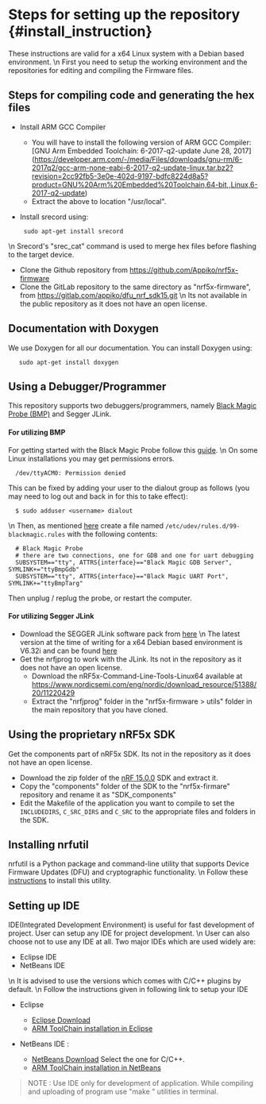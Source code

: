 Steps for setting up the repository       {#install_instruction}
=======================
These instructions are valid for a x64 Linux system with a Debian based environment.
\n First you need to setup the working environment and the repositories for editing and compiling the Firmware files.

Steps for compiling code and generating the hex files
------

- Install ARM GCC Compiler
	- You will have to install the following version of ARM GCC Compiler:[GNU Arm Embedded Toolchain: 6-2017-q2-update June 28, 2017] (https://developer.arm.com/-/media/Files/downloads/gnu-rm/6-2017q2/gcc-arm-none-eabi-6-2017-q2-update-linux.tar.bz2?revision=2cc92fb5-3e0e-402d-9197-bdfc8224d8a5?product=GNU%20Arm%20Embedded%20Toolchain,64-bit,,Linux,6-2017-q2-update)
	- Extract the above to  location "/usr/local".
- Install srecord using:

       sudo apt-get install srecord

 \n Srecord's "srec_cat" command is used to merge hex files before flashing to the target device.
- Clone the Github repository from https://github.com/Appiko/nrf5x-firmware
- Clone the GitLab repository to the same directory as "nrf5x-firmware", from https://gitlab.com/appiko/dfu_nrf_sdk15.git \n Its not available in the public repository as it does not have an open license.

Documentation with Doxygen
------
We use Doxygen for all our documentation. You can install Doxygen using: 

       sudo apt-get install doxygen

Using a Debugger/Programmer
------

This repository supports two debuggers/programmers, namely [Black Magic Probe (BMP)](https://github.com/blacksphere/blackmagic/wiki) and Segger JLink.

#### For utilizing BMP ####
For getting started with the Black Magic Probe follow this [guide](https://github.com/blacksphere/blackmagic/wiki/Getting-Started).
\n On some Linux installations you may get permissions errors. 
	
      /dev/ttyACM0: Permission denied

This can be fixed by adding your user to the dialout group as follows (you may need to log out and back in for this to take effect):

      $ sudo adduser <username> dialout

\n Then, as mentioned [here](https://github.com/blacksphere/blackmagic/wiki/Frequently-Asked-Questions#its-annoying-to-look-up-an-always-changing-device-name-on-linux) create a file named `/etc/udev/rules.d/99-blackmagic.rules` with the following contents:

      # Black Magic Probe
      # there are two connections, one for GDB and one for uart debugging
      SUBSYSTEM=="tty", ATTRS{interface}=="Black Magic GDB Server", SYMLINK+="ttyBmpGdb"
      SUBSYSTEM=="tty", ATTRS{interface}=="Black Magic UART Port", SYMLINK+="ttyBmpTarg"

Then unplug / replug the probe, or restart the computer.

#### For utilizing Segger JLink ####

- Download the SEGGER JLink software pack from [here](https://www.segger.com/downloads/jlink) 
\n The latest version at the time of writing for a x64 Debian based environment is V6.32i and can be found [here](https://www.segger.com/downloads/jlink/JLink_Linux_V632i_x86_64.deb)
- Get the nrfjprog to work with the JLink. Its not in the repository as it does not have an open license.
    - Download the nRF5x-Command-Line-Tools-Linux64 available at https://www.nordicsemi.com/eng/nordic/download_resource/51388/20/11220429
    - Extract the "nrfjprog" folder in the "nrf5x-firmware > utils" folder in the main repository that you have cloned. 

Using the proprietary nRF5x SDK
------
Get the components part of nRF5x SDK. Its not in the repository as it does not have an open license.
- Download the zip folder of the [nRF 15.0.0](http://developer.nordicsemi.com/nRF5_SDK/nRF5_SDK_v15.x.x/) SDK and extract it.
- Copy the "components" folder of the SDK to the "nrf5x-firmare" repository and rename it as "SDK_components"
- Edit the Makefile of the application you want to compile to set the `INCLUDEDIRS`, `C_SRC_DIRS` and `C_SRC` to the appropriate files and folders in the SDK.

Installing nrfutil
------
nrfutil is a Python package and command-line utility that supports Device Firmware Updates (DFU) and cryptographic functionality.
\n Follow these [instructions](https://infocenter.nordicsemi.com/topic/ug_nrfutil/UG/nrfutil/nrfutil_installing.html) to install this utility.

Setting up IDE
------
IDE(Integrated Development Environment) is useful for fast development of project. User can setup any IDE for project development.
\n User can also choose not to use any IDE at all. Two major IDEs which are used widely are:

- Eclipse IDE
- NetBeans IDE

\n It is advised to use the versions which comes with C/C++ plugins by default.
\n Follow the instructions given in following link to setup your IDE

- Eclipse
    + [Eclipse Download](https://www.eclipse.org/cdt/)
    + [ARM ToolChain installation in Eclipse](https://gnu-mcu-eclipse.github.io/toolchain/arm/install/)

- NetBeans IDE : 
    + [NetBeans Download](https://netbeans.org/downloads/) Select the one for C/C++.
    + [ARM ToolChain installation in NetBeans](http://www.dalbert.net/?p=239)

> NOTE : Use IDE only for development of application. While compiling and uploading of program use "make " utilities in terminal.

